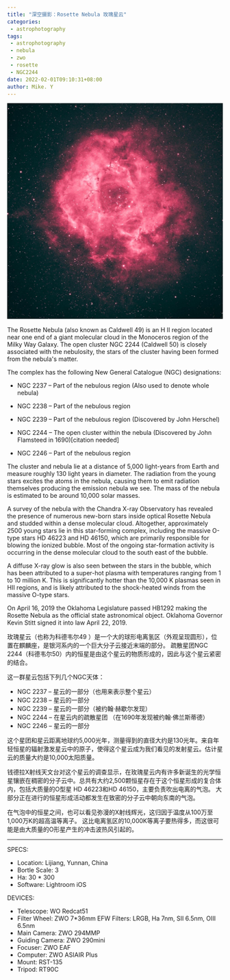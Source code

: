 ```yaml
---
title: "深空摄影：Rosette Nebula 玫瑰星云"
categories:
 - astrophotography
tags:
 - astrophotography
 - nebula
 - zwo
 - rosette
 - NGC2244
date: 2022-02-01T09:10:31+08:00
author: Mike. Y
---
```


![1C0BF301-BE92-4E66-A5A4-2A8DADFB0C59](../../../static/images/1C0BF301-BE92-4E66-A5A4-2A8DADFB0C59.jpg)



The Rosette Nebula (also known as Caldwell 49) is an H II region located near one end of a giant molecular cloud in the Monoceros region of the Milky Way Galaxy. The open cluster NGC 2244 (Caldwell 50) is closely associated with the nebulosity, the stars of the cluster having been formed from the nebula's matter.

The complex has the following New General Catalogue (NGC) designations:

- NGC 2237 – Part of the nebulous region (Also used to denote whole nebula)

- NGC 2238 – Part of the nebulous region

- NGC 2239 – Part of the nebulous region (Discovered by John Herschel)

- NGC 2244 – The open cluster within the nebula (Discovered by John Flamsteed in 1690)[citation needed]

- NGC 2246 – Part of the nebulous region

The cluster and nebula lie at a distance of 5,000 light-years from Earth and measure roughly 130 light years in diameter. The radiation from the young stars excites the atoms in the nebula, causing them to emit radiation themselves producing the emission nebula we see. The mass of the nebula is estimated to be around 10,000 solar masses.

A survey of the nebula with the Chandra X-ray Observatory has revealed the presence of numerous new-born stars inside optical Rosette Nebula and studded within a dense molecular cloud. Altogether, approximately 2500 young stars lie in this star-forming complex, including the massive O-type stars HD 46223 and HD 46150, which are primarily responsible for blowing the ionized bubble. Most of the ongoing star-formation activity is occurring in the dense molecular cloud to the south east of the bubble.

A diffuse X-ray glow is also seen between the stars in the bubble, which has been attributed to a super-hot plasma with temperatures ranging from 1 to 10 million K. This is significantly hotter than the 10,000 K plasmas seen in HII regions, and is likely attributed to the shock-heated winds from the massive O-type stars.

On April 16, 2019 the Oklahoma Legislature passed HB1292 making the Rosette Nebula as the official state astronomical object. Oklahoma Governor Kevin Stitt signed it into law April 22, 2019.



玫瑰星云（也称为科德韦尔49 ）是一个大的球形电离氢区（外观呈现圆形），位置在麒麟座，是银河系内的一个巨大分子云接近末端的部分。 疏散星团NGC 2244（科德韦尔50）内的恒星是由这个星云的物质形成的，因此与这个星云紧密的结合。

这一群星云包括下列几个NGC天体：

- NGC 2237 – 星云的一部分（也用来表示整个星云）
- NGC 2238 – 星云的一部分
- NGC 2239 – 星云的一部分（被约翰·赫歇尔发现）
- NGC 2244 – 在星云内的疏散星团 （在1690年发现被约翰·佛兰斯蒂德）
- NGC 2246 – 星云的一部分

这个星团和星云距离地球约5,000光年，测量得到的直径大约是130光年。来自年轻恒星的辐射激发星云中的原子，使得这个星云成为我们看见的发射星云。估计星云的质量大约是10,000太阳质量。

钱德拉X射线天文台对这个星云的调查显示，在玫瑰星云内有许多新诞生的光学恒星镶嵌在稠密的分子云中。总共有大约2,500颗恒星存在于这个恒星形成的复合体内，包括大质量的O型星 HD 46223和HD 46150，主要负责吹出电离的气泡。 大部分正在进行的恒星形成活动都发生在致密的分子云中朝向东南的气泡。

在气泡中的恒星之间，也可以看见弥漫的X射线辉光，这归因于温度从100万至1,000万K的超高温等离子。 这比电离氢区的10,000K等离子要热得多，而这很可能是由大质量的O形星产生的冲击波热风引起的。

---

SPECS:
- Location: Lijiang, Yunnan, China
- Bortle Scale: 3
- Ha: 30 * 300
- Software: Lightroom iOS 



DEVICES:
- Telescope: WO Redcat51
- Filter Wheel: ZWO 7*36mm EFW Filters: LRGB, Ha 7nm, SII 6.5nm, OIII 6.5nm
- Main Camera: ZWO 294MMP
- Guiding Camera: ZWO 290mini
- Focuser: ZWO EAF
- Computer: ZWO ASIAIR Plus
- Mount: RST-135
- Tripod: RT90C
